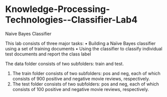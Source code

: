 # Knowledge-Processing-Technologies--Classifier-Lab4

Naive Bayes Classifier

This lab consists of three major tasks:
  • Building a Naïve Bayes classifier using a set of training documents
  • Using the classifier to classify individual test documents and report the class label


The data folder consists of two subfolders: train and test.
  1. The train folder consists of two subfolders: pos and neg, each of which consists
     of 900 positive and negative movie reviews, respectively.
  2. The test folder consists of two subfolders: pos and neg, each of which consists of
     100 positive and negative movie reviews, respectively.
